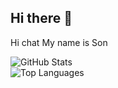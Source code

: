 ## Hi there 👋
Hi chat
My name is Son

![GitHub Stats](https://github-readme-stats.vercel.app/api?username=Tatsumiiiii&show_icons=true&theme=radical)  
![Top Languages](https://github-readme-stats.vercel.app/api/top-langs/?username=Tatsumiiiii&layout=compact&theme=radical)  


<!--
**Tatsumiiiii/Tatsumiiiii** is a ✨ _special_ ✨ repository because its `README.md` (this file) appears on your GitHub profile.

Here are some ideas to get you started:

- 🔭 I’m currently working on ...
- 🌱 I’m currently learning ...
- 👯 I’m looking to collaborate on ...
- 🤔 I’m looking for help with ...
- 💬 Ask me about ...
- 📫 How to reach me: ...
- 😄 Pronouns: ...
- ⚡ Fun fact: ...
-->
